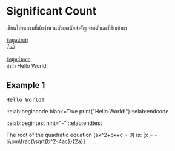 # Significant Count

เขียนโปรแกรมที่นับจำนวนตัวเลขนัยสำคัญ จากตัวเลขที่รับเข้ามา


<u>ข้อมูลนำเข้า</u>  
*ไม่มี*

<u>ข้อมูลส่งออก</u>  
คำว่า Hello World!

## Example 1
<pre class="output">
Hello World!
</pre>

::elab:begincode blank=True
print("Hello World!")
::elab:endcode

::elab:begintest hint="-"
::elab:endtest

<!-- Mathematic Formula -->
<script type="math/tex" id="MathJax-Element-1"> f(x,y)=(x^2+y^2-1)^3-x^2y^3 </script>

<!-- Alternative Form -->
The root of the quadratic equation \(ax^2+bx+c = 0\) is:
\[x = -b\pm\frac{\sqrt{b^2-4ac}}{2a}\]